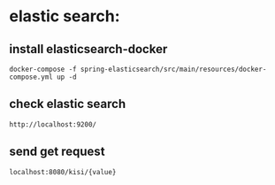 # elastic search:
## install elasticsearch-docker
`docker-compose -f spring-elasticsearch/src/main/resources/docker-compose.yml up -d`

## check elastic search
`http://localhost:9200/`
## send get request
`localhost:8080/kisi/{value}`